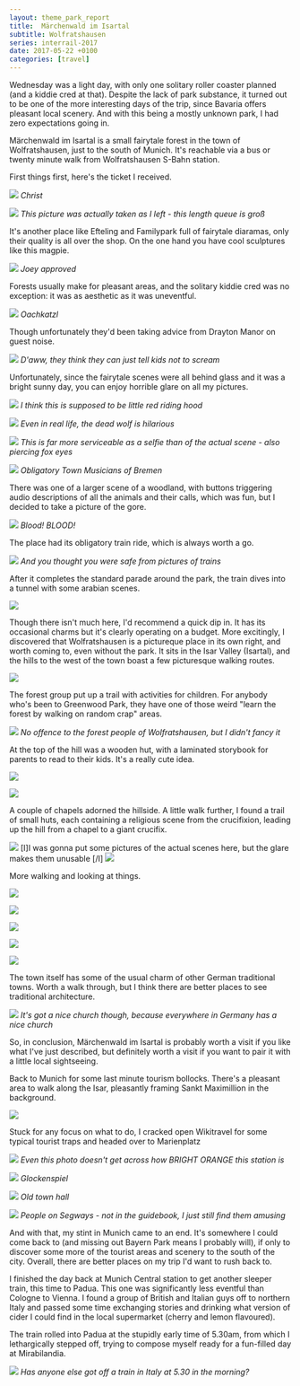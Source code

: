 ```yaml
---
layout: theme_park_report
title:  Märchenwald im Isartal
subtitle: Wolfratshausen
series: interrail-2017
date: 2017-05-22 +0100
categories: [travel]
---
```


Wednesday was a light day, with only one solitary roller coaster planned (and a kiddie cred at that). Despite the lack of park substance, it turned out to be one of the more interesting days of the trip, since Bavaria offers pleasant local scenery. And with this being a mostly unknown park, I had zero expectations going in.

Märchenwald im Isartal is a small fairytale forest in the town of Wolfratshausen, just to the south of Munich. It's reachable via a bus or twenty minute walk from Wolfratshausen S-Bahn station.

First things first, here's the ticket I received.

![](http://i.imgur.com/M0UucOl.jpg)
*Christ*

![](http://i.imgur.com/VF6VhQh.jpg)
*This picture was actually taken as I left - this length queue is groß*

It's another place like Efteling and Familypark full of fairytale diaramas, only their quality is all over the shop. On the one hand you have cool sculptures like this magpie.

![](http://i.imgur.com/5R8VNq7.jpg)
*Joey approved*

Forests usually make for pleasant areas, and the solitary kiddie cred was no exception: it was as aesthetic as it was uneventful.

![](http://i.imgur.com/IH88rqz.jpg)
*Oachkatzl*

Though unfortunately they'd been taking advice from Drayton Manor on guest noise.

![](http://i.imgur.com/9wAJBVW.jpg)
*D'aww, they think they can just tell kids not to scream*

 Unfortunately, since the fairytale scenes were all behind glass and it was a bright sunny day, you can enjoy horrible glare on all my pictures.

 ![](http://i.imgur.com/lZJ1ntB.jpg)
*I think this is supposed to be little red riding hood*

![](http://i.imgur.com/qQMpZ80.jpg)
*Even in real life, the dead wolf is hilarious*

![](http://i.imgur.com/bDt513c.jpg)
*This is far more serviceable as a selfie than of the actual scene - also piercing fox eyes*

![](http://i.imgur.com/QoNFNvJ.jpg)
*Obligatory Town Musicians of Bremen*

 There was one of a larger scene of a woodland, with buttons triggering audio descriptions of all the animals and their calls, which was fun, but I decided to take a picture of the gore.

![](http://i.imgur.com/OmSp6iu.jpg)
*Blood! BLOOD!*

The place had its obligatory train ride, which is always worth a go.

![](http://i.imgur.com/mtR4c1y.jpg)
*And you thought you were safe from pictures of trains*

After it completes the standard parade around the park, the train dives into a tunnel with some arabian scenes.

![](http://i.imgur.com/w00CU1g.jpg)

Though there isn't much here, I'd recommend a quick dip in. It has its occasional charms but it's clearly operating on a budget. More excitingly, I discovered that Wolfratshausen is a pictureque place in its own right, and worth coming to, even without the park. It sits in the Isar Valley (Isartal), and the hills to the west of the town boast a few picturesque walking routes.

![](http://i.imgur.com/zQ3PN1W.jpg)

The forest group put up a trail with activities for children. For anybody who's been to Greenwood Park, they have one of those weird "learn the forest by walking on random crap" areas.

![](http://i.imgur.com/kruIO8b.jpg)
*No offence to the forest people of Wolfratshausen, but I didn't fancy it*

At the top of the hill was a wooden hut, with a laminated storybook for parents to read to their kids. It's a really cute idea.

![](http://i.imgur.com/0GzGxlt.jpg)

![](http://i.imgur.com/nh555Vg.jpg)

A couple of chapels adorned the hillside. A little walk further, I found a trail of small huts, each containing a religious scene from the crucifixion, leading up the hill from a chapel to a giant crucifix.

![](http://imgur.com/bFo0mY6.jpg)
[I]I was gonna put some pictures of the actual scenes here, but the glare makes them unusable
[/I]
![](http://imgur.com/HPiy7r0.jpg)

More walking and looking at things.

![](http://i.imgur.com/6OxULsn.jpg)

![](http://i.imgur.com/zRjf37b.jpg)

![](http://i.imgur.com/nTE5v1b.jpg)

![](http://i.imgur.com/m8WTeoJ.jpg)

![](http://i.imgur.com/pPqn6HO.jpg)

The town itself has some of the usual charm of other German traditional towns. Worth a walk through, but I think there are better places to see traditional architecture.

![](http://i.imgur.com/GSFk56T.jpg)
*It's got a nice church though, because everywhere in Germany has a nice church*

So, in conclusion, Märchenwald im Isartal is probably worth a visit if you like what I've just described, but definitely worth a visit if you want to pair it with a little local sightseeing.

Back to Munich for some last minute tourism bollocks. There's a pleasant area to walk along the Isar, pleasantly framing Sankt Maximillion in the background.

![](http://i.imgur.com/kj8PIKa.jpg)

Stuck for any focus on what to do, I cracked open Wikitravel for some typical tourist traps and headed over to Marienplatz

![](http://i.imgur.com/fE02ACl.jpg)
*Even this photo doesn't get across how BRIGHT ORANGE this station is*

![](http://i.imgur.com/X4ETp2G.jpg)
*Glockenspiel*

![](http://i.imgur.com/BLS6wHy.jpg)
*Old town hall*

![](http://i.imgur.com/IqzcUCH.jpg)
*People on Segways - not in the guidebook, I just still find them amusing*

And with that, my stint in Munich came to an end. It's somewhere I could come back to (and missing out Bayern Park means I probably will), if only to discover some more of the tourist areas and scenery to the south of the city. Overall, there are better places on my trip I'd want to rush back to.

I finished the day back at Munich Central station to get another sleeper train, this time to Padua. This one was significantly less eventful than Cologne to Vienna. I found a group of British and Italian guys off to northern Italy and passed some time exchanging stories and drinking what version of cider I could find in the local supermarket (cherry and lemon flavoured).

The train rolled into Padua at the stupidly early time of 5.30am, from which I lethargically stepped off, trying to compose myself ready for a fun-filled day at Mirabilandia.

![](http://i.imgur.com/zWNzgYB.jpg)
*Has anyone else got off a train in Italy at 5.30 in the morning?*